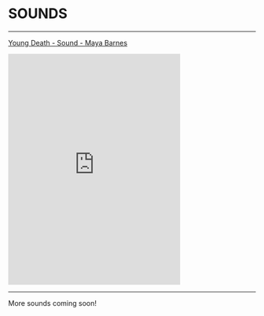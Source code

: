 # SOUNDS

---


[Young Death - Sound - Maya Barnes](https://kineticcollage.bandcamp.com/track/young-death-maya-barnes)


<iframe style="border: 0; width: 350px; height: 470px;" src="https://bandcamp.com/EmbeddedPlayer/album=2734110228/size=large/bgcol=333333/linkcol=9a64ff/tracklist=false/track=2374901618/transparent=true/" seamless><a href="http://kineticcollage.bandcamp.com/album/textured-space-mix-tape">Textured Space - Mix Tape by Kinetic Collage</a></iframe>

---

More sounds coming soon!
